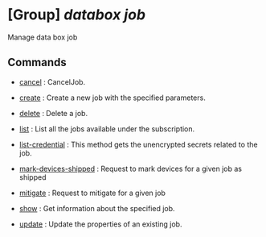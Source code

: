 # [Group] _databox job_

Manage data box job

## Commands

- [cancel](/Commands/databox/job/_cancel.md)
: CancelJob.

- [create](/Commands/databox/job/_create.md)
: Create a new job with the specified parameters.

- [delete](/Commands/databox/job/_delete.md)
: Delete a job.

- [list](/Commands/databox/job/_list.md)
: List all the jobs available under the subscription.

- [list-credential](/Commands/databox/job/_list-credential.md)
: This method gets the unencrypted secrets related to the job.

- [mark-devices-shipped](/Commands/databox/job/_mark-devices-shipped.md)
: Request to mark devices for a given job as shipped

- [mitigate](/Commands/databox/job/_mitigate.md)
: Request to mitigate for a given job

- [show](/Commands/databox/job/_show.md)
: Get information about the specified job.

- [update](/Commands/databox/job/_update.md)
: Update the properties of an existing job.
